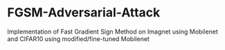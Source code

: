 # FGSM-Adversarial-Attack
Implementation of Fast Gradient Sign Method on Imagnet using Mobilenet and CIFAR10 using modified/fine-tuned Mobilenet
